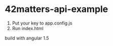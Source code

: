 42matters-api-example
=====================

1. Put your key to app.config.js
2. Run index.html

build with angular 1.5